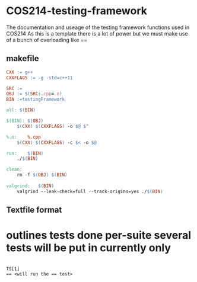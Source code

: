 # COS214-testing-framework
The documentation and useage of the testing framework functions used in COS214
As this is a template there is a lot of power but we must make use of a bunch of overloading like ==

## makefile
```Makefile
CXX := g++
CXXFLAGS := -g -std=c++11

SRC := 
OBJ := $(SRC:.cpp=.o)
BIN :=testingFramework

all: $(BIN)

$(BIN):	$(OBJ)
	$(CXX) $(CXXFLAGS) -o $@ $^

%.o:	%.cpp
	$(CXX) $(CXXFLAGS) -c $< -o $@

run:	$(BIN)
	./$(BIN)

clean:
	rm -f $(OBJ) $(BIN)
 
valgrind:	$(BIN)
	valgrind --leak-check=full --track-origins=yes ./$(BIN)
```

## Textfile format
outlines tests done per-suite 
several tests will be put in currently only 
==

```plain

TS[1]
== <will run the == test>
```
